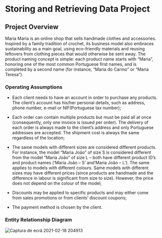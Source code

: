 # Storing and Retrieving Data Project

## Project Overview
  Maria Maria is an online shop that sells handmade clothes and accessories. Inspired by a family tradition of crochet, its business model also embraces sustainability as a main goal, using eco-friendly materials and reusing leftovers from clothing pieces that would otherwise be sent away. The product naming concept is simple: each product name starts with “Maria”, honoring one of the most common Portuguese first names, and is completed by a second name (for instance, “Maria do Carmo” or “Maria Teresa”).
  
### Operating Assumptions
 - Each client needs to have an account in order to purchase any products. The client’s account has his/her personal details, such as address, phone number, e-mail or NIF(Portuguese tax number);
 
 - Each order can contain multiple products but must be paid all at once (consequently, only one invoice is issued per order). The delivery of each order is always made to the client’s address and only Portuguese addresses are accepted. The shipment cost is always the same regardless of the location;
 
 - The same models with different sizes are considered different products. For instance, the model “Maria João” of size S is considered different from the model “Maria João” of size L – both have different product ID’s and product names (‘Maria João – S’ and‘Maria João – L’). The same applies to models with different colours. Same models with different sizes may have different prices (since products are handmade and the difference in labour is significant from size to size). However, the price does not depend on the colour of the model;
 
 - Discounts may be applied to specific products and may either come from sales promotions or from clients’ discount coupons;
  - The payment method is chosen by the client.

### Entity Relationship Diagram
![Captura de ecrã 2021-02-18 204913](https://user-images.githubusercontent.com/72451435/108420201-647ce900-722b-11eb-965a-c87bf25b9d66.png)

